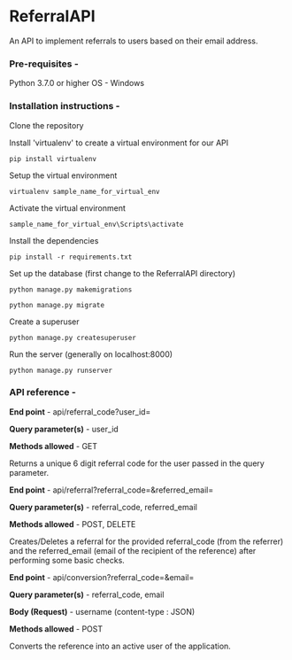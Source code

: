 # ReferralAPI

An API to implement referrals to users based on their email address.

### Pre-requisites - 
Python 3.7.0 or higher
OS - Windows

### Installation instructions - 

Clone the repository

Install 'virtualenv' to create a virtual environment for our API

`pip install virtualenv`

Setup the virtual environment

`virtualenv sample_name_for_virtual_env`

Activate the virtual environment

`sample_name_for_virtual_env\Scripts\activate`

Install the dependencies

`pip install -r requirements.txt`

Set up the database (first change to the ReferralAPI directory)

`python manage.py makemigrations`


`python manage.py migrate`

Create a superuser

`python manage.py createsuperuser`

Run the server (generally on localhost:8000)

`python manage.py runserver`

### API reference - 

**End point** - api/referral_code?user_id=<value>

**Query parameter(s)** - user_id

**Methods allowed** - GET

Returns a unique 6 digit referral code for the user passed in the query parameter.

**End point** - api/referral?referral_code=<value>&referred_email=<value>

**Query parameter(s)** - referral_code, referred_email

**Methods allowed** - POST, DELETE

Creates/Deletes a referral for the provided referral_code (from the referrer) and the referred_email (email of the recipient of the reference) after performing some basic checks.

**End point** - api/conversion?referral_code=<value>&email=<value>

**Query parameter(s)** - referral_code, email

**Body (Request)** - username (content-type : JSON)

**Methods allowed** - POST

Converts the reference into an active user of the application.